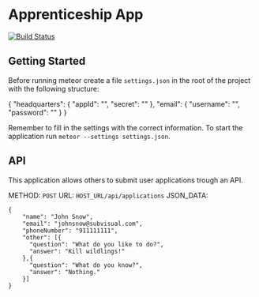 Apprenticeship App
==================
[![Build Status](https://travis-ci.org/subvisual/apprenticeship-app.svg)](https://travis-ci.org/subvisual/apprenticeship-app)

Getting Started
---------------

Before running meteor create a file `settings.json` in the root of the project with the following structure:

{
  "headquarters": {
    "appId": "",
    "secret": ""
  },
  "email": {
    "username": "",
    "password": ""
  }
}

Remember to fill in the settings with the correct information.
To start the application run `meteor --settings settings.json`.

API
---

This application allows others to submit user applications trough an API.


METHOD: `POST`
URL: `HOST_URL/api/applications`
JSON_DATA:

```
{
    "name": "John Snow",
    "email": "johnsnow@subvisual.com",
    "phoneNumber": "911111111",
    "other": [{
      "question": "What do you like to do?",
      "answer": "Kill wildlings!"
    },{
      "question": "What do you know?",
      "answer": "Nothing."
    }]
}
```
